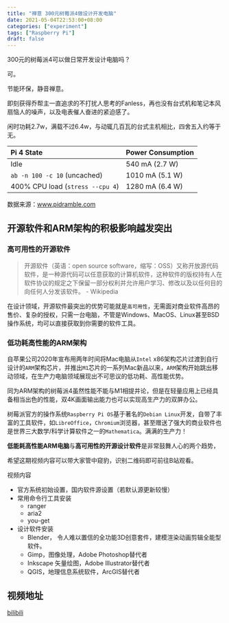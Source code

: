 ```yaml
---
title: "禅意 300元树莓派4做设计开发电脑"
date: 2021-05-04T22:53:00+08:00
categories: ["experiment"]
tags: ["Raspberry Pi"]
draft: false
---
```


300元的树莓派4可以做日常开发设计电脑吗？

可。 

节能环保，静音禅意。

即刻获得乔帮主一直追求的不打扰人思考的Fanless，再也没有台式机和笔记本风扇恼人的噪声，以及电表催人奋进的紧迫感了。



闲时功耗2.7w，满载不过6.4w，与动辄几百瓦的台式主机相比，四舍五入约等于无。

| Pi 4 State                       | Power Consumption |
| :------------------------------- | :---------------- |
| Idle                             | 540 mA (2.7 W)    |
| `ab -n 100 -c 10` (uncached)     | 1010 mA (5.1 W)   |
| 400% CPU load (`stress --cpu 4`) | 1280 mA (6.4 W)   |

数据来源：www.pidramble.com

## 开源软件和ARM架构的积极影响越发突出

### 高可用性的开源软件

> 开源软件（英语：open source software，缩写：OSS）又称开放源代码软件，是一种源代码可以任意获取的计算机软件，这种软件的版权持有人在软件协议的规定之下保留一部分权利并允许用户学习、修改以及以任何目的向任何人分发该软件。 - Wikipedia 

在设计领域，开源软件最突出的优势可能就是`高可用性`，无需面对商业软件高昂的售价、复杂的授权，只需一台电脑，不管是Windows、MacOS、Linux甚至BSD操作系统，均可以直接获取到你需要的软件工具。

### 低功耗高性能的ARM架构

自苹果公司2020年宣布用两年时间将Mac电脑从`Intel` x86架构芯片过渡到自行设计的`ARM`架构芯片，并推出`M1`芯片的一系列Mac新品以来，`ARM`架构开始跳出移动领域，在生产力电脑领域展现出不可思议的低功耗、高性能优势。

同为ARM架构的树莓派4虽然性能不能与M1相提并论，但是在轻量应用上已经具备相当出色的性能，双4K画面输出能力也可以实现高生产力的双屏办公。

树莓派官方的操作系统`Raspberry Pi OS`基于著名的`Debian Linux`开发，自带了丰富的工具软件，如`LibreOffice`，`Chromium`浏览器，甚至赠送了强大的商业软件也是世界三大数学/科学计算软件之一的`Mathematica`。满满的生产力！



**低能耗高性能ARM电脑**与**高可用性的开源设计软件**是非常鼓舞人心的两个趋势，

希望这期视频内容可以带大家管中窥豹，识别二维码即可前往B站观看。



视频内容

- 官方系统初始设置，国内软件源设置（若默认源更新较慢） 
- 常用命令行工具安装
  - ranger
  - aria2
  - you-get
- 设计软件安装
  - Blender， 令人难以置信的全功能3D创意套件，建模渲染动画剪辑全能型软件。
  - Gimp，图像处理，Adobe Photoshop替代者
  - Inkscape 矢量绘图，Adobe Illustrator替代者
  - QGIS，地理信息系统软件，ArcGIS替代者

## 视频地址
[bilibili](https://www.bilibili.com/video/BV1t64y1S7qo?share_source=copy_web)
